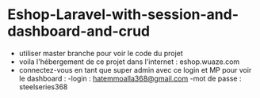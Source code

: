 # Eshop-Laravel-with-session-and-dashboard-and-crud
* utiliser master branche pour voir le code du projet
* voila l'hébergement de ce projet dans l'internet : eshop.wuaze.com
* connectez-vous en tant que super admin avec ce login et MP pour voir le dashboard :
   -login : hatemmoalla368@gmail.com
   -mot de passe : steelseries368
  
